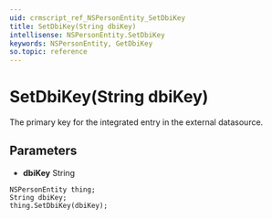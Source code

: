 ```yaml
---
uid: crmscript_ref_NSPersonEntity_SetDbiKey
title: SetDbiKey(String dbiKey)
intellisense: NSPersonEntity.SetDbiKey
keywords: NSPersonEntity, GetDbiKey
so.topic: reference
---
```


# SetDbiKey(String dbiKey)

The primary key for the integrated entry in the external datasource.

## Parameters

* **dbiKey** String

```crmscript
NSPersonEntity thing;
String dbiKey;
thing.SetDbiKey(dbiKey);
```

